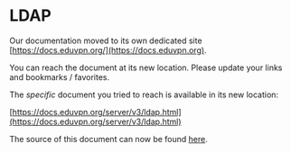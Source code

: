 # LDAP
    
Our documentation moved to its own dedicated site 
[https://docs.eduvpn.org/](https://docs.eduvpn.org).

You can reach the document at its new location. Please update your links and 
bookmarks / favorites.

The _specific_ document you tried to reach is available in its new location:

[https://docs.eduvpn.org/server/v3/ldap.html](https://docs.eduvpn.org/server/v3/ldap.html)

The source of this document can now be found [here](https://codeberg.org/eduVPN/documentation/src/branch/v3/ldap.md).
